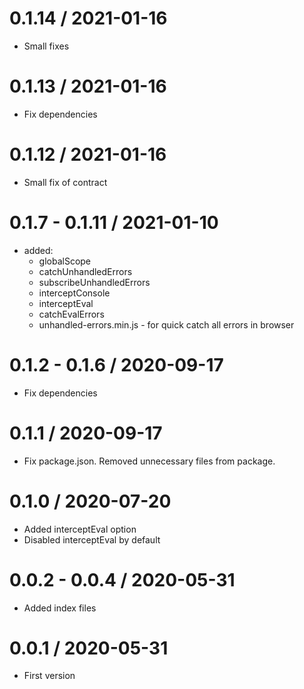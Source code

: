0.1.14 / 2021-01-16
===================

* Small fixes

0.1.13 / 2021-01-16
===================

* Fix dependencies

0.1.12 / 2021-01-16
===================

* Small fix of contract

0.1.7 - 0.1.11 / 2021-01-10
===================

  * added:
    * globalScope
    * catchUnhandledErrors
    * subscribeUnhandledErrors
    * interceptConsole
    * interceptEval
    * catchEvalErrors
    * unhandled-errors.min.js - for quick catch all errors in browser
  
0.1.2 - 0.1.6 / 2020-09-17
===================

  * Fix dependencies
  
0.1.1 / 2020-09-17
===================

  * Fix package.json. Removed unnecessary files from package.
  
0.1.0 / 2020-07-20
===================

  * Added interceptEval option
  * Disabled interceptEval by default 

0.0.2 - 0.0.4 / 2020-05-31
===================

  * Added index files

0.0.1 / 2020-05-31
===================

  * First version
